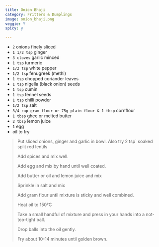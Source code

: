 ```yaml
---
title: Onion Bhaji 
category: Fritters & Dumplings
image: onion_bhaji.png
veggie: Y
spicy: y

--- 
```

* `2` onions finely sliced
* `1 1/2 tsp` ginger
* `3 cloves` garlic minced
* `1 tsp` turmeric
* `1/2 tsp` white pepper
* `1/2 tsp` fenugreek (methi)
* `1 tsp` chopped coriander leaves
* `1 tsp` nigella (black onion) seeds
* `1 tsp` cumin
* `1 tsp` fennel seeds
* `1 tsp` chilli powder
* `1/2 tsp` salt
* `3/4 cup gram flour or 75g plain flour & 1 tbsp` cornflour
* `1 tbsp` ghee or melted butter
* `2 tbsp` lemon juice
* `1` egg
* oil to fry

> Put sliced onions, ginger and garlic in bowl. Also try 2 tsp` soaked split red lentils
>
> Add spices and mix well.
>
> Add egg and mix by hand until well coated. 
>
> Add butter or oil and lemon juice and mix
>
> Sprinkle in salt and mix
>
> Add gram flour until mixture is sticky and well combined. 
>
> Heat oil to 150°C
>
> Take a small handful of mixture and press in your hands into a not-too-tight ball.
>
> Drop balls into the oil gently.
>
> Fry about 10-14 minutes until golden brown.

